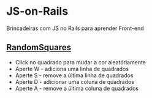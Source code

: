 # JS-on-Rails
Brincadeiras com JS no Rails para aprender Front-end

## [RandomSquares](https://js-on-rails.herokuapp.com/random_squares)
  - Click no quadrado para mudar a cor aleatóriamente
  - Aperte W - adiciona uma linha de quadrados
  - Aperte S - remove a última linha de quadrados
  - Aperte D - adicionar uma coluna de quadrados
  - Aperte A - remove a última coluna de quadrados

